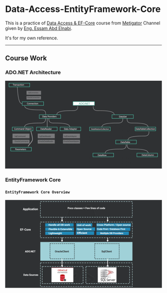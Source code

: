 # Data-Access-EntityFramework-Core

This is a practice of [Data Access & EF-Core](https://www.youtube.com/playlist?list=PL4n1Qos4Tb6QZkbTWJx7wHqEABP8Pg6uv) course from [Metigator](https://www.youtube.com/@Metigator) Channel given by [Eng. Essam Abd Elnabi](https://www.linkedin.com/in/iabdelnabi).

It's for my own reference. 

---

## Course Work

### ADO.NET Architecture

![ADO.NET Architecture](/ADO.NET%20Architecture.PNG)

### EntityFramework Core

#### `EntityFramework Core Overview`

![EntityFramework Core Overview](/EFCore%20Overview.PNG)